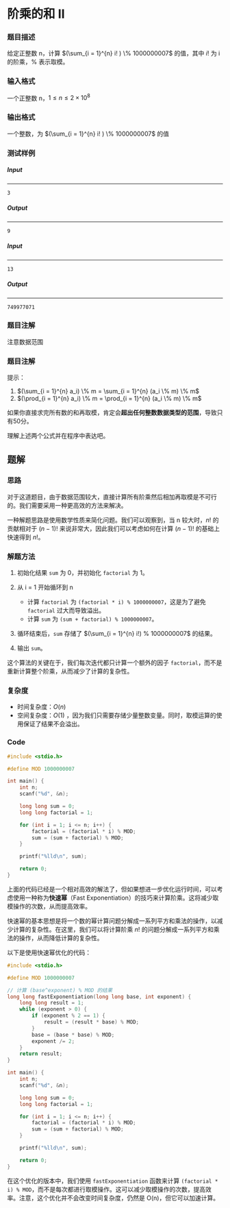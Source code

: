 # 阶乘的和 Ⅱ

### 题目描述

给定正整数 n，计算 $(\sum_{i = 1}^{n} i! ) \% 1000000007$ 的值，其中 $i!$ 为 i 的阶乘，% 表示取模。

### 输入格式

一个正整数 n，$1 \leq n \leq 2×10^8$

### 输出格式

一个整数，为 $(\sum_{i = 1}^{n} i! ) \% 1000000007$ 的值

### 测试样例

##### Input

------

```
3
```

##### Output

------

```
9
```

##### Input

------

```
13
```

##### Output

------

```
749977071
```

### 题目注解

注意数据范围

### 题目注解

提示：

1. $(\sum_{i = 1}^{n} a_i) \% m = \sum_{i = 1}^{n} (a_i \% m) \% m$
2. $(\prod_{i = 1}^{n} a_i) \% m = \prod_{i = 1}^{n} (a_i \% m) \% m$

如果你直接求完所有数的和再取模，肯定会**超出任何整数数据类型的范围**，导致只有50分。

理解上述两个公式并在程序中表达吧。



## 题解 

### 思路  

对于这道题目，由于数据范围较大，直接计算所有阶乘然后相加再取模是不可行的。我们需要采用一种更高效的方法来解决。

一种解题思路是使用数学性质来简化问题。我们可以观察到，当 n 较大时，$n!$ 的贡献相对于 $(n-1)!$ 来说非常大，因此我们可以考虑如何在计算 $(n-1)!$ 的基础上快速得到 $n!$。

### 解题方法  

1. 初始化结果 `sum` 为 0，并初始化 `factorial` 为 1。
2. 从 i = 1 开始循环到 n

   - 计算 `factorial` 为 `(factorial * i) % 1000000007`，这是为了避免 `factorial` 过大而导致溢出。
   - 计算 `sum` 为 `(sum + factorial) % 1000000007`。
3. 循环结束后，`sum` 存储了 $(\sum_{i = 1}^{n} i!) % 1000000007$ 的结果。
4. 输出 `sum`。

这个算法的关键在于，我们每次迭代都只计算一个额外的因子 `factorial`，而不是重新计算整个阶乘，从而减少了计算的复杂性。

### 复杂度  

- 时间复杂度：$O(n)$  
- 空间复杂度：$O(1)$ ，因为我们只需要存储少量整数变量。同时，取模运算的使用保证了结果不会溢出。

### Code 

```c 
#include <stdio.h>

#define MOD 1000000007

int main() {
    int n;
    scanf("%d", &n);

    long long sum = 0;
    long long factorial = 1;

    for (int i = 1; i <= n; i++) {
        factorial = (factorial * i) % MOD;
        sum = (sum + factorial) % MOD;
    }

    printf("%lld\n", sum);

    return 0;
}
```



上面的代码已经是一个相对高效的解法了，但如果想进一步优化运行时间，可以考虑使用一种称为**快速幂**（Fast Exponentiation）的技巧来计算阶乘。这将减少取模操作的次数，从而提高效率。

快速幂的基本思想是将一个数的幂计算问题分解成一系列平方和乘法的操作，以减少计算的复杂性。在这里，我们可以将计算阶乘 $n!$ 的问题分解成一系列平方和乘法的操作，从而降低计算的复杂性。

以下是使用快速幂优化的代码：

```c
#include <stdio.h>

#define MOD 1000000007

// 计算 (base^exponent) % MOD 的结果
long long fastExponentiation(long long base, int exponent) {
    long long result = 1;
    while (exponent > 0) {
        if (exponent % 2 == 1) {
            result = (result * base) % MOD;
        }
        base = (base * base) % MOD;
        exponent /= 2;
    }
    return result;
}

int main() {
    int n;
    scanf("%d", &n);

    long long sum = 0;
    long long factorial = 1;

    for (int i = 1; i <= n; i++) {
        factorial = (factorial * i) % MOD;
        sum = (sum + factorial) % MOD;
    }

    printf("%lld\n", sum);

    return 0;
}
```

在这个优化的版本中，我们使用 `fastExponentiation` 函数来计算 `(factorial * i) % MOD`，而不是每次都进行取模操作。这可以减少取模操作的次数，提高效率。注意，这个优化并不会改变时间复杂度，仍然是 O(n)，但它可以加速计算。
